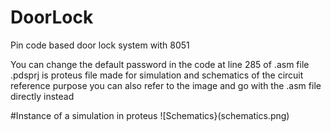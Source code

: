 # DoorLock
 Pin code based door lock system with 8051

You can change the default password in the code at line 285 of .asm file
.pdsprj is proteus file made for simulation and schematics of the circuit reference purpose
you can also refer to the image and go with the .asm file directly instead


#Instance of a simulation in proteus
![Schematics}(schematics.png)